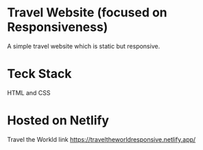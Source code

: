 # Travel Website (focused on Responsiveness)
   A simple travel website which is static but responsive.
# Teck Stack 
   HTML and CSS
# Hosted on Netlify
   Travel the Workld link https://traveltheworldresponsive.netlify.app/

